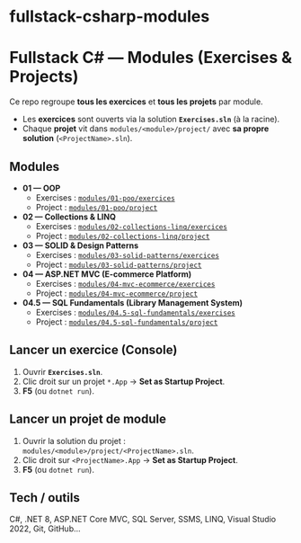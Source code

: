 # fullstack-csharp-modules
# Fullstack C# — Modules (Exercises & Projects)

Ce repo regroupe **tous les exercices** et **tous les projets** par module.

- Les **exercices** sont ouverts via la solution **`Exercises.sln`** (à la racine).
- Chaque **projet** vit dans `modules/<module>/project/` avec **sa propre solution** (`<ProjectName>.sln`).

## Modules

- **01 — OOP**
  - Exercises : [`modules/01-poo/exercices`](modules/01-poo/exercices/)
  - Project   : [`modules/01-poo/project`](modules/01-poo/project/)
- **02 — Collections & LINQ**
  - Exercises : [`modules/02-collections-linq/exercices`](modules/02-collections-linq/exercices/)
  - Project   : [`modules/02-collections-linq/project`](modules/02-collections-linq/project/)
- **03 — SOLID & Design Patterns**
  - Exercises : [`modules/03-solid-patterns/exercices`](modules/03-solid-patterns/exercices/)
  - Project   : [`modules/03-solid-patterns/project`](modules/03-solid-patterns/project/)
- **04 — ASP.NET MVC (E-commerce Platform)**
  - Exercises : [`modules/04-mvc-ecommerce/exercices`](modules/04-aspnet-mvc/exercices/)
  - Project   : [`modules/04-mvc-ecommerce/project`](modules/04-aspnet-mvc/project/)
- **04.5 — SQL Fundamentals (Library Management System)**
  - Exercises : [`modules/04.5-sql-fundamentals/exercises`](modules/04.5-sql-fundamentals/exercises/)
  - Project   : [`modules/04.5-sql-fundamentals/project`](modules/04.5-sql-fundamentals/project/)

## Lancer un exercice (Console)
1. Ouvrir **`Exercises.sln`**.
2. Clic droit sur un projet `*.App` → **Set as Startup Project**.
3. **F5** (ou `dotnet run`).

## Lancer un projet de module
1. Ouvrir la solution du projet : `modules/<module>/project/<ProjectName>.sln`.
2. Clic droit sur `<ProjectName>.App` → **Set as Startup Project**.
3. **F5** (ou `dotnet run`).

## Tech / outils
C#, .NET 8, ASP.NET Core MVC, SQL Server, SSMS, LINQ, Visual Studio 2022, Git, GitHub...

